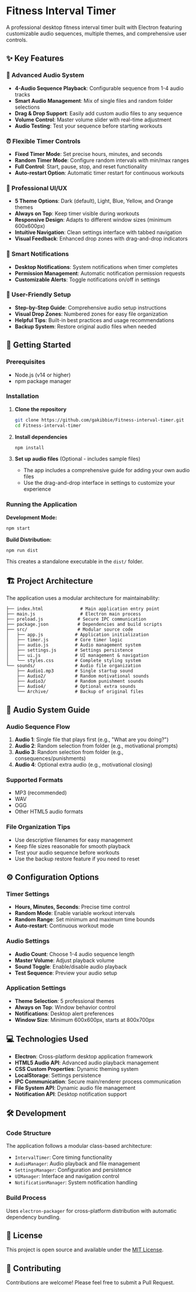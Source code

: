 # Fitness Interval Timer

A professional desktop fitness interval timer built with Electron featuring customizable audio sequences, multiple themes, and comprehensive user controls.

## ✨ Key Features

### 🎵 Advanced Audio System
- **4-Audio Sequence Playback**: Configurable sequence from 1-4 audio tracks
- **Smart Audio Management**: Mix of single files and random folder selections
- **Drag & Drop Support**: Easily add custom audio files to any sequence
- **Volume Control**: Master volume slider with real-time adjustment
- **Audio Testing**: Test your sequence before starting workouts

### ⏰ Flexible Timer Controls  
- **Fixed Timer Mode**: Set precise hours, minutes, and seconds
- **Random Timer Mode**: Configure random intervals with min/max ranges
- **Full Control**: Start, pause, stop, and reset functionality
- **Auto-restart Option**: Automatic timer restart for continuous workouts

### 🎨 Professional UI/UX
- **5 Theme Options**: Dark (default), Light, Blue, Yellow, and Orange themes
- **Always on Top**: Keep timer visible during workouts
- **Responsive Design**: Adapts to different window sizes (minimum 600x600px)
- **Intuitive Navigation**: Clean settings interface with tabbed navigation
- **Visual Feedback**: Enhanced drop zones with drag-and-drop indicators

### 📱 Smart Notifications
- **Desktop Notifications**: System notifications when timer completes
- **Permission Management**: Automatic notification permission requests
- **Customizable Alerts**: Toggle notifications on/off in settings

### 🔧 User-Friendly Setup
- **Step-by-Step Guide**: Comprehensive audio setup instructions
- **Visual Drop Zones**: Numbered zones for easy file organization
- **Helpful Tips**: Built-in best practices and usage recommendations
- **Backup System**: Restore original audio files when needed

## 🚀 Getting Started

### Prerequisites
- Node.js (v14 or higher)
- npm package manager

### Installation

1. **Clone the repository**
   ```bash
   git clone https://github.com/gakibbie/Fitness-interval-timer.git
   cd Fitness-interval-timer
   ```

2. **Install dependencies**
   ```bash
   npm install
   ```

3. **Set up audio files** (Optional - includes sample files)
   - The app includes a comprehensive guide for adding your own audio files
   - Use the drag-and-drop interface in settings to customize your experience

### Running the Application

**Development Mode:**
```bash
npm start
```

**Build Distribution:**
```bash
npm run dist
```

This creates a standalone executable in the `dist/` folder.

## 🏗️ Project Architecture

The application uses a modular architecture for maintainability:

```
├── index.html              # Main application entry point
├── main.js                 # Electron main process
├── preload.js             # Secure IPC communication
├── package.json           # Dependencies and build scripts
├── src/                   # Modular source code
│   ├── app.js            # Application initialization
│   ├── timer.js          # Core timer logic
│   ├── audio.js          # Audio management system
│   ├── settings.js       # Settings persistence
│   ├── ui.js             # UI management & navigation
│   └── styles.css        # Complete styling system
└── sounds/               # Audio file organization
    ├── Audio1.mp3        # Single startup sound
    ├── Audio2/           # Random motivational sounds
    ├── Audio3/           # Random punishment sounds
    ├── Audio4/           # Optional extra sounds
    └── Archive/          # Backup of original files
```

## 🎵 Audio System Guide

### Audio Sequence Flow
1. **Audio 1**: Single file that plays first (e.g., "What are you doing?")
2. **Audio 2**: Random selection from folder (e.g., motivational prompts)
3. **Audio 3**: Random selection from folder (e.g., consequences/punishments)
4. **Audio 4**: Optional extra audio (e.g., motivational closing)

### Supported Formats
- MP3 (recommended)
- WAV
- OGG
- Other HTML5 audio formats

### File Organization Tips
- Use descriptive filenames for easy management
- Keep file sizes reasonable for smooth playback
- Test your audio sequence before workouts
- Use the backup restore feature if you need to reset

## ⚙️ Configuration Options

### Timer Settings
- **Hours, Minutes, Seconds**: Precise time control
- **Random Mode**: Enable variable workout intervals
- **Random Range**: Set minimum and maximum time bounds
- **Auto-restart**: Continuous workout mode

### Audio Settings  
- **Audio Count**: Choose 1-4 audio sequence length
- **Master Volume**: Adjust playback volume
- **Sound Toggle**: Enable/disable audio playback
- **Test Sequence**: Preview your audio setup

### Application Settings
- **Theme Selection**: 5 professional themes
- **Always on Top**: Window behavior control
- **Notifications**: Desktop alert preferences
- **Window Size**: Minimum 600x600px, starts at 800x700px

## 💻 Technologies Used

- **Electron**: Cross-platform desktop application framework
- **HTML5 Audio API**: Advanced audio playback management  
- **CSS Custom Properties**: Dynamic theming system
- **LocalStorage**: Settings persistence
- **IPC Communication**: Secure main/renderer process communication
- **File System API**: Dynamic audio file management
- **Notification API**: Desktop notification support

## 🛠️ Development

### Code Structure
The application follows a modular class-based architecture:
- `IntervalTimer`: Core timing functionality
- `AudioManager`: Audio playback and file management
- `SettingsManager`: Configuration and persistence
- `UIManager`: Interface and navigation control
- `NotificationManager`: System notification handling

### Build Process
Uses `electron-packager` for cross-platform distribution with automatic dependency bundling.

## 📄 License

This project is open source and available under the [MIT License](LICENSE).

## 🤝 Contributing

Contributions are welcome! Please feel free to submit a Pull Request.

